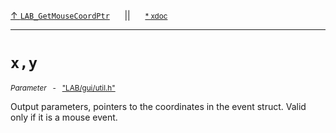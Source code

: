[&#8593; `LAB_GetMouseCoordPtr`](LAB--gui--utilh--lab_getmousecoordptr.md)&nbsp;&nbsp;&nbsp;&nbsp;&nbsp;&nbsp;||&nbsp;&nbsp;&nbsp;&nbsp;&nbsp;&nbsp;<small>[\* xdoc](../xdoc/LAB\gui.xmd#L339)</small>
***

# `x,y`
<small>*Parameter* &nbsp; - &nbsp; ["LAB/gui/util.h"](../include/LAB/gui/util.h)</small>  

Output parameters, pointers to the coordinates in the event struct.
Valid only if it is a mouse event.


